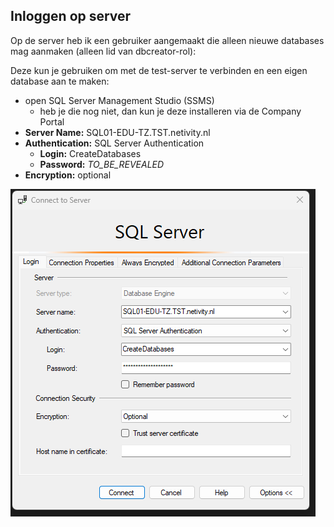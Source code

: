 ## Inloggen op server
Op de server heb ik een gebruiker aangemaakt die alleen nieuwe databases mag aanmaken (alleen lid van dbcreator-rol):

Deze kun je gebruiken om met de test-server te verbinden en een eigen database aan te maken:
- open SQL Server Management Studio (SSMS)
  - heb je die nog niet, dan kun je deze installeren via de Company Portal
- **Server Name:** SQL01-EDU-TZ.TST.netivity.nl
- **Authentication:** SQL Server Authentication
  - **Login:** CreateDatabases
  - **Password:** *TO_BE_REVEALED*
- **Encryption:** optional

![alt text](<images/2025-02-27 18_25_32-Solution1 - Microsoft SQL Server Management Studio Preview.png>)